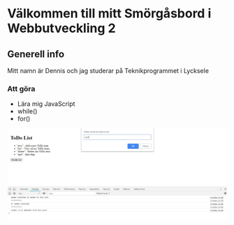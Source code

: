 # Välkommen till mitt Smörgåsbord i Webbutveckling 2

## Generell info
Mitt namn är Dennis och jag studerar på Teknikprogrammet i Lycksele

### Att göra
* Lära mig JavaScript
* while()
* for()

![Uppgift ToDo](projects\ToDo\todo.JPG "ToDo application")